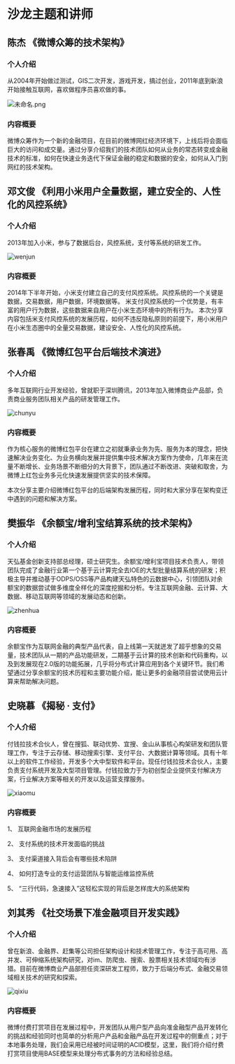 沙龙主题和讲师
===

陈杰 《微博众筹的技术架构》
---

### 个人介绍

从2004年开始做过测试，GIS二次开发，游戏开发，搞过创业，2011年底到新浪开始接触互联网，喜欢做程序员喜欢做的事。

![未命名.png](http://ww3.sinaimg.cn/bmiddle/82a77095jw1f45bzsiityj20fd0izafr.jpg)

### 内容概要

微博众筹作为一个新的金融项目，在目前的微博网红经济环境下，上线后将会面临巨大的访问和成交量。通过分享介绍我们的技术团队如何从业务的常态转变成金融技术的标准，如何在快速业务迭代下保证金融的稳定和数据的安全，如何从入门到网红的技术架构。

邓文俊 《利用小米用户全量数据，建立安全的、人性化的风控系统》
---

### 个人介绍

2013年加入小米，参与了数据后台，风控系统，支付等系统的研发工作。​

![wenjun](http://ww3.sinaimg.cn/bmiddle/82a77095jw1f41tapw8mhj218w0u0ngb.jpg)

### 内容概要

2014年下半年开始，小米支付建立自己的支付风控系统。风控系统的一个关键是数据，交易数据，用户数据，环境数据等。
米支付风控系统的一个优势是，有丰富的用户行为数据，这些数据来自用户在小米生态环境中的所有行为。
本次分享内容包括米支付风控系统的发展历程，如何不违反隐私原则的前提下，用小米用户在小米生态圈中的全量交易数据，建设安全、人性化的风控系统。

张春禹 《微博红包平台后端技术演进》
---

### 个人介绍

多年互联网行业开发经验，曾就职于深圳腾讯，2013年加入微博商业产品部，负责商业服务团队相关产品的研发管理工作。

![chunyu](http://ww1.sinaimg.cn/bmiddle/82a77095jw1f41oumi0fuj208l0b0dgn.jpg)

### 内容概要

作为核心服务的微博红包平台在建立之初就秉承业务为先、服务为本的理念，把快速解决业务变化、为业务横向发展并提供集中技术解决方案作为使命，几年来在流量不断增长、业务场景不断细分的大背景下，团队通过不断改进、突破和取舍，为微博上红包业务多元化快速发展提供坚实的技术保障。
 
本次分享主要介绍微博红包平台的后端架构发展历程，同时和大家分享在架构变迁中遇到的问题和解决方案。

樊振华 《余额宝/增利宝结算系统的技术架构》
---

### 个人介绍

天弘基金创新支持部总经理，硕士研究生。余额宝/增利宝项目技术负责人，带领团队完成了金融行业第一个基于云计算完全去IOE的大型批量结算系统的研发；积极主导并推动基于ODPS/OSS等产品构建天弘特色的云数据中心，引领团队对余额宝的数据尝试做多维度全样化的深度挖掘和分析。专注互联网金融、云计算、大数据、移动互联网等领域的发展动态和创新。 

![zhenhua](http://ww3.sinaimg.cn/bmiddle/82a77095jw1f45b4i58v0j20o10nbae5.jpg)

### 内容概要

余额宝作为互联网金融的典型产品代表，自上线第一天就迸发了超乎想象的交易量，技术团队从一期的产品功能研发，二期基于云计算的技术创新和代码重构，以及到发展现在2.0版的功能拓展，几乎将分布式计算应用到各个关键环节。我们希望通过分享余额宝的技术历程和主要功能介绍，能让更多的金融项目尝试使用云计算来帮助解决问题。

史晓慕 《揭秘 · 支付》
---

### 个人介绍

付钱拉技术合伙人，曾在搜狐、联动优势、宜搜、金山从事核心构架研发和团队管理工作，专注于云存储、移动搜索引擎、支付平台、大数据计算等领域。具有十年以上的软件工作经验，开发多个大中型软件和平台。现任付钱拉技术合伙人，主要负责支付系统开发及大型项目管理。付钱拉致力于为初创型企业提供支付解决方案，行业解决方案等相关的开发以及运营支撑服务。

![xiaomu](http://ww4.sinaimg.cn/bmiddle/82a77095jw1f41ouvcqiyj21kw2dp7vg.jpg)

### 内容概要

1、 互联网金融市场的发展历程

2、 支付系统的技术开发面临的挑战

3、 支付渠道接入背后会有哪些技术陷阱

4、 如何打造专业的支付运营团队与智能运维监控系统

5、 “三行代码，急速接入”这轻松实现的背后是怎样庞大的系统架构

刘其秀 《社交场景下准金融项目开发实践》
---

### 个人介绍

曾在新浪、金融界、赶集等公司担任架构设计和技术管理工作，专注于高可用、高并发、可伸缩系统架构研究，对im、防爬虫、搜索、股票相关技术领域均有涉猎。目前在微博商业产品部担任资深研发工程师，致力于后端分布式、金融交易领域相关技术的研究和探索。

![qixiu](http://ww4.sinaimg.cn/bmiddle/82a77095jw1f41ouq7dt3j21kw23ub29.jpg)

### 内容概要

微博付费打赏项目在发展过程中，开发团队从用户型产品向准金融型产品开发转化的挑战和经验同时也简单的分析用户产品和金融产品在开发过程中的侧重点；对于本地事务处理，我们会采用已经被时间证明的ACID模型，这里，我们将介绍付费打赏项目使用BASE模型来处理分布式事务的方法和经验总结。
